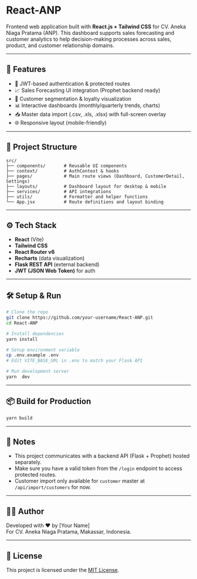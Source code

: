 # React-ANP

Frontend web application built with **React.js + Tailwind CSS** for CV. Aneka Niaga Pratama (ANP). This dashboard supports sales forecasting and customer analytics to help decision-making processes across sales, product, and customer relationship domains.

---

## 🚀 Features

- 🔐 JWT-based authentication & protected routes
- 📈 Sales Forecasting UI integration (Prophet backend ready)
- 👤 Customer segmentation & loyalty visualization
- 📊 Interactive dashboards (monthly/quarterly trends, charts)
- 📥 Master data import (.csv, .xls, .xlsx) with full-screen overlay
- 🌐 Responsive layout (mobile-friendly)

---

## 📁 Project Structure

```
src/
├── components/       # Reusable UI components
├── context/          # AuthContext & hooks
├── pages/            # Main route views (Dashboard, CustomerDetail, Settings)
├── layouts/          # Dashboard layout for desktop & mobile
├── services/         # API integrations
├── utils/            # Formatter and helper functions
└── App.jsx           # Route definitions and layout binding
```

---

## ⚙️ Tech Stack

- **React** (Vite)
- **Tailwind CSS**
- **React Router v6**
- **Recharts** (data visualization)
- **Flask REST API** (external backend)
- **JWT (JSON Web Token)** for auth

---

## 🛠️ Setup & Run

```bash
# Clone the repo
git clone https://github.com/your-username/React-ANP.git
cd React-ANP

# Install dependencies
yarn install

# Setup environment variable
cp .env.example .env
# Edit VITE_BASE_URL in .env to match your Flask API

# Run development server
yarn  dev
```

---

## 📦 Build for Production

```bash
yarn build
```

---

## 📌 Notes

- This project communicates with a backend API (Flask + Prophet) hosted separately.
- Make sure you have a valid token from the `/login` endpoint to access protected routes.
- Customer import only available for `customer` master at `/api/import/customers` for now.

---

## 👨‍💻 Author

Developed with ❤️ by [Your Name]  
For CV. Aneka Niaga Pratama, Makassar, Indonesia.

---

## 📝 License

This project is licensed under the [MIT License](LICENSE).
